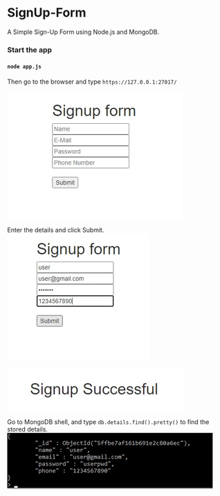 # SignUp-Form
A Simple Sign-Up Form using Node.js and MongoDB.

### Start the app
#### `node app.js`
Then go to the browser and type `https://127.0.0.1:27017/`

![](/assets/su1.jpg)

Enter the details and click Submit.
![](/assets/su2.jpg)

![](/assets/su3.jpg)

Go to MongoDB shell, and type `db.details.find().pretty()` to find the stored details.
![](/assets/su4.jpg)
